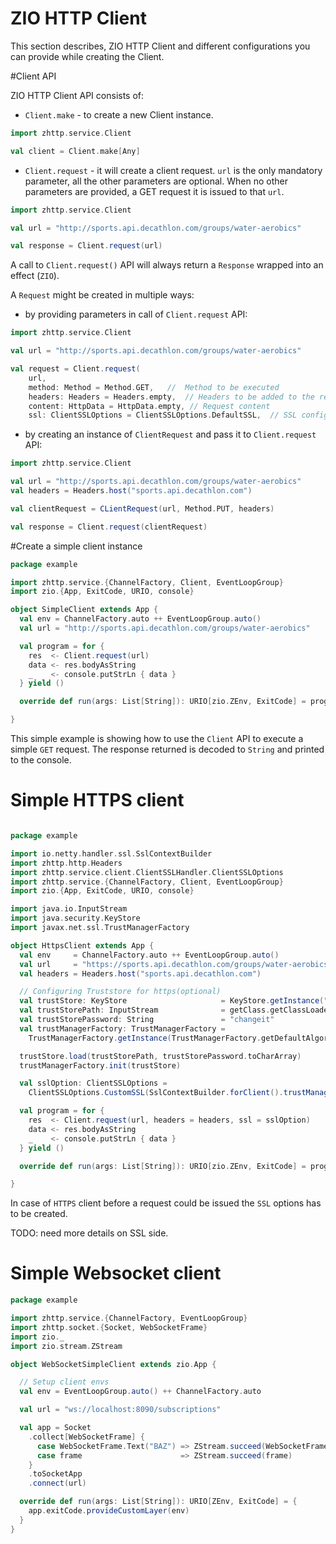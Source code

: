 # ZIO HTTP Client

This section describes, ZIO HTTP Client and different configurations you can provide while creating the Client.

#Client API

ZIO HTTP Client API consists of:
 
 - `Client.make` - to create a new Client instance.

```scala
import zhttp.service.Client

val client = Client.make[Any] 
```
  - `Client.request` - it will create a client request. `url` is the only mandatory parameter, all the other parameters are optional. When no other parameters are provided, a GET request it is issued to that `url`.

```scala
import zhttp.service.Client

val url = "http://sports.api.decathlon.com/groups/water-aerobics"

val response = Client.request(url)

```
A call to `Client.request()` API will always return a `Response` wrapped into an  effect (`ZIO`).

A `Request` might be created in multiple ways:

- by providing parameters in call of `Client.request` API:
```scala
import zhttp.service.Client

val url = "http://sports.api.decathlon.com/groups/water-aerobics"

val request = Client.request(
    url,
    method: Method = Method.GET,   //  Method to be executed
    headers: Headers = Headers.empty,  // Headers to be added to the request
    content: HttpData = HttpData.empty, // Request content
    ssl: ClientSSLOptions = ClientSSLOptions.DefaultSSL,  // SSL configuration - used `DefaultSSL` when you do not need SSL
```
- by creating an instance of `ClientRequest` and pass it to `Client.request` API:
```scala
import zhttp.service.Client

val url = "http://sports.api.decathlon.com/groups/water-aerobics"
val headers = Headers.host("sports.api.decathlon.com")

val clientRequest = CLientRequest(url, Method.PUT, headers)

val response = Client.request(clientRequest)
```


#Create a simple client instance

```scala
package example

import zhttp.service.{ChannelFactory, Client, EventLoopGroup}
import zio.{App, ExitCode, URIO, console}

object SimpleClient extends App {
  val env = ChannelFactory.auto ++ EventLoopGroup.auto()
  val url = "http://sports.api.decathlon.com/groups/water-aerobics"

  val program = for {
    res  <- Client.request(url)
    data <- res.bodyAsString
    _    <- console.putStrLn { data }
  } yield ()

  override def run(args: List[String]): URIO[zio.ZEnv, ExitCode] = program.exitCode.provideCustomLayer(env)

}

```

This simple example is showing how to use the `Client` API to execute a simple `GET` request. The response returned is decoded to `String` and printed to the console.

# Simple HTTPS client

```scala

package example

import io.netty.handler.ssl.SslContextBuilder
import zhttp.http.Headers
import zhttp.service.client.ClientSSLHandler.ClientSSLOptions
import zhttp.service.{ChannelFactory, Client, EventLoopGroup}
import zio.{App, ExitCode, URIO, console}

import java.io.InputStream
import java.security.KeyStore
import javax.net.ssl.TrustManagerFactory

object HttpsClient extends App {
  val env     = ChannelFactory.auto ++ EventLoopGroup.auto()
  val url     = "https://sports.api.decathlon.com/groups/water-aerobics"
  val headers = Headers.host("sports.api.decathlon.com")

  // Configuring Truststore for https(optional)
  val trustStore: KeyStore                     = KeyStore.getInstance("JKS")
  val trustStorePath: InputStream              = getClass.getClassLoader.getResourceAsStream("truststore.jks")
  val trustStorePassword: String               = "changeit"
  val trustManagerFactory: TrustManagerFactory =
    TrustManagerFactory.getInstance(TrustManagerFactory.getDefaultAlgorithm)

  trustStore.load(trustStorePath, trustStorePassword.toCharArray)
  trustManagerFactory.init(trustStore)

  val sslOption: ClientSSLOptions =
    ClientSSLOptions.CustomSSL(SslContextBuilder.forClient().trustManager(trustManagerFactory).build())

  val program = for {
    res  <- Client.request(url, headers = headers, ssl = sslOption)
    data <- res.bodyAsString
    _    <- console.putStrLn { data }
  } yield ()

  override def run(args: List[String]): URIO[zio.ZEnv, ExitCode] = program.exitCode.provideCustomLayer(env)

}

```

In case of `HTTPS` client before a request could be issued the `SSL` options has to be created. 

TODO: need more details on SSL side.

# Simple Websocket client

```scala
package example

import zhttp.service.{ChannelFactory, EventLoopGroup}
import zhttp.socket.{Socket, WebSocketFrame}
import zio._
import zio.stream.ZStream

object WebSocketSimpleClient extends zio.App {

  // Setup client envs
  val env = EventLoopGroup.auto() ++ ChannelFactory.auto

  val url = "ws://localhost:8090/subscriptions"

  val app = Socket
    .collect[WebSocketFrame] {
      case WebSocketFrame.Text("BAZ") => ZStream.succeed(WebSocketFrame.close(1000))
      case frame                      => ZStream.succeed(frame)
    }
    .toSocketApp
    .connect(url)

  override def run(args: List[String]): URIO[ZEnv, ExitCode] = {
    app.exitCode.provideCustomLayer(env)
  }
}

```
